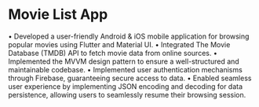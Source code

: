 # Movie List App

•	Developed a user-friendly Android & iOS mobile application for browsing popular movies using Flutter and Material UI.
•	Integrated The Movie Database (TMDB) API to fetch movie data from online sources. 
•	Implemented the MVVM design pattern to ensure a well-structured and maintainable codebase. 
•	Implemented user authentication mechanisms through Firebase, guaranteeing secure access to data.
•	Enabled seamless user experience by implementing JSON encoding and decoding for data persistence, allowing users to seamlessly resume their browsing session. 


